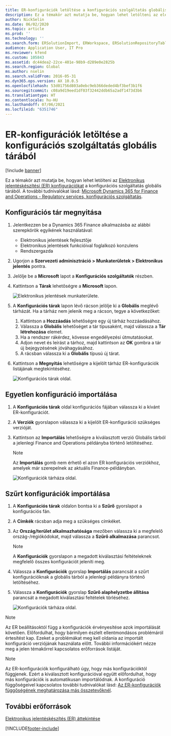 ```yaml
---
title: ER-konfigurációk letöltése a konfigurációs szolgáltatás globális tárából
description: Ez a témakör azt mutatja be, hogyan lehet letölteni az elektronikus jelentéskészítési (ER) konfigurációkat a konfigurációs szolgáltatás globális tárából.
author: NickSelin
ms.date: 06/02/2020
ms.topic: article
ms.prod: ''
ms.technology: ''
ms.search.form: ERSolutionImport, ERWorkspace, ERSolutionRepositoryTable
audience: Application User, IT Pro
ms.reviewer: kfend
ms.custom: 105843
ms.assetid: dc44dea2-22ce-401e-98b9-d289e0e2825b
ms.search.region: Global
ms.author: nselin
ms.search.validFrom: 2016-05-31
ms.dyn365.ops.version: AX 10.0.5
ms.openlocfilehash: 53d01756d803a0ebc9eb366deded4bf3bef3b1f6
ms.sourcegitcommit: c08a9d19eed1df03f32442ddb65a2adf1473d3b6
ms.translationtype: HT
ms.contentlocale: hu-HU
ms.lasthandoff: 07/06/2021
ms.locfileid: "6351746"
---
```

# <a name="download-er-configurations-from-the-global-repository-of-configuration-service"></a>ER-konfigurációk letöltése a konfigurációs szolgáltatás globális tárából

[!include [banner](../includes/banner.md)]

Ez a témakör azt mutatja be, hogyan lehet letölteni az [Elektronikus jelentéskészítési (ER) konfigurációkat](general-electronic-reporting.md#Configuration) a konfigurációs szolgáltatás globális tárából. A további tudnivalókat lásd: [Microsoft Dynamics 365 for Finance and Operations - Regulatory services, konfigurációs szolgáltatás](/business-applications-release-notes/october18/dynamics365-finance-operations/regulatory-service-configuration).

## <a name="open-configurations-repository"></a>Konfigurációs tár megnyitása

1. Jelentkezzen be a Dynamics 365 Finance alkalmazásba az alábbi szerepkörök egyikének használatával:

    - Elektronikus jelentések fejlesztője
    - Elektronikus jelentések funkcióival foglalkozó konzulens
    - Rendszergazda

2. Ugorjon a **Szervezeti adminisztráció > Munkaterületek > Elektronikus jelentés** pontra.
3. Jelölje be a **Microsoft** lapot a **Konfigurációs szolgáltatók** részben.
3. Kattintson a **Tárak** lehetőségre a **Microsoft** lapon.

    ![Elektronikus jelentések munkaterülete.](./media/er-download-configurations-global-repo-er-workspace.png)

4. A **Konfigurációs tárak** lapon lévő rácson jelölje ki a **Globális** meglévő tárházát. Ha a tárház nem jelenik meg a rácson, tegye a következőket:

    1. Kattintson a **Hozzáadás** lehetőségre egy új tárház hozzáadásához.
    2. Válassza a **Globális** lehetőséget a tár típusaként, majd válassza a **Tár létrehozása** elemet.
    3. Ha a rendszer rákérdez, kövesse engedélyezési útmutatásokat.
    4. Adjon nevet és leírást a tárhoz, majd kattintson az **OK** gombra a tár új bejegyzésének jóváhagyásához.
    5. A rácsban válassza ki a **Globális** típusú új tárat.

5. Kattintson a **Megnyitás** lehetőségre a kijelölt tárház ER-konfigurációk listájának megtekintéséhez.

    ![Konfigurációs tárak oldal.](./media/er-download-configurations-global-repo-repositories-list.png)

## <a name="import-a-single-configuration"></a>Egyetlen konfiguráció importálása

1. A **Konfigurációs tárak** oldal konfigurációs fájában válassza ki a kívánt ER-konfigurációt.
2. A **Verziók** gyorslapon válassza ki a kijelölt ER-konfiguráció szükséges verzióját.
3. Kattintson az **Importálás** lehetőségre a kiválasztott verzió Globális tárból a jelenlegi Finance and Operations példányba történő letöltéséhez.

    > [!NOTE]
    > Az **Importálás** gomb nem érhető el azon ER konfigurációs verziókhoz, amelyek már szerepelnek az aktuális Finance-példányban.

    ![Konfigurációk tárháza oldal.](./media/er-download-configurations-global-repo-repository-content.png)

## <a name="import-filtered-configurations"></a>Szűrt konfigurációk importálása

1. A **Konfigurációs tárak** oldalon bontsa ki a **Szűrő** gyorslapot a konfigurációs fán.
2. A **Címkék** rácsban adja meg a szükséges címkéket.
3. Az **Ország/terület alkalmazhatósága** mezőben válassza ki a megfelelő ország-/régiókódokat, majd válassza a **Szűrő alkalmazása** parancsot.

    > [!NOTE]
    > A **Konfigurációk** gyorslapon a megadott kiválasztási feltételeknek megfelelő összes konfigurációt jeleníti meg.

4. Válassza a **Konfigurációk** gyorslap **Importálás** parancsát a szűrt konfigurációknak a globális tárból a jelenlegi példányra történő letöltéséhez.
5. Válassza a **Konfigurációk** gyorslap **Szűrő alaphelyzetbe állítása** parancsát a megadott kiválasztási feltételek törléséhez.

    ![Konfigurációk tárháza oldal.](./media/er-download-configurations-global-repo-filtered-configurations.png)

> [!NOTE]
> Az ER beállításoktól függ a konfigurációk érvényesítése azok importálását követően. Előfordulhat, hogy bármilyen észlelt ellentmondásos problémáról értesítést kap. Ezeket a problémákat meg kell oldania az importált konfiguráció verziójának használata előtt. További információkért nézze meg a jelen témakörrel kapcsolatos erőforrások listáját.

> [!NOTE]
> Az ER-konfigurációk konfigurálható úgy, hogy más konfigurációktól függjenek. Ezért a kiválasztott konfigurációval együtt előfordulhat, hogy más konfigurációk is automatikusan importálódnak. A konfiguráció függőségeivel kapcsolatos további tudnivalókat lásd: [Az ER-konfigurációk függőségének meghatározása más összetevőknél](tasks/er-define-dependency-er-configurations-from-other-components-july-2017.md).

## <a name="additional-resources"></a>További erőforrások

[Elektronikus jelentéskészítés (ER) áttekintése](general-electronic-reporting.md)


[!INCLUDE[footer-include](../../../includes/footer-banner.md)]